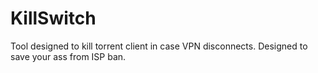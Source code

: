 # KillSwitch
Tool designed to kill torrent client in case VPN disconnects. Designed to save your ass from ISP ban.
